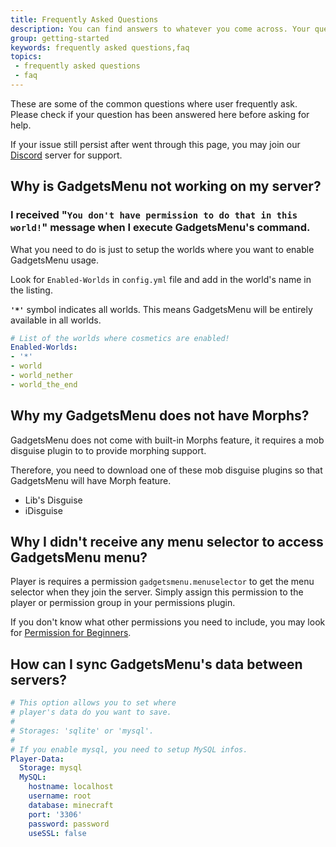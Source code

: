 ```yaml
---
title: Frequently Asked Questions
description: You can find answers to whatever you come across. Your question may have been asked and answered in this page.
group: getting-started
keywords: frequently asked questions,faq
topics:
 - frequently asked questions
 - faq
---
```


These are some of the common questions where user frequently ask. Please check if your question has been answered here before asking for help.

If your issue still persist after went through this page, you may join our [Discord](https://discord.gadgetsmenu.net/) server for support.

## Why is GadgetsMenu not working on my server?

### I received "`You don't have permission to do that in this world!`" message when I execute GadgetsMenu's command.

What you need to do is just to setup the worlds where you want to enable GadgetsMenu usage.

Look for `Enabled-Worlds` in `config.yml` file and add in the world's name in the listing.

**`'*'`** symbol indicates all worlds. This means GadgetsMenu will be entirely available in all worlds.

```yaml
# List of the worlds where cosmetics are enabled!
Enabled-Worlds:
- '*'
- world
- world_nether
- world_the_end
```

## Why my GadgetsMenu does not have Morphs?

GadgetsMenu does not come with built-in Morphs feature, it requires a mob disguise plugin to to provide morphing support.

Therefore, you need to download one of these mob disguise plugins so that GadgetsMenu will have Morph feature.
- Lib's Disguise
- iDisguise

## Why I didn't receive any menu selector to access GadgetsMenu menu?

Player is requires a permission `gadgetsmenu.menuselector` to get the menu selector when they join the server.
Simply assign this permission to the player or permission group in your permissions plugin.

If you don't know what other permissions you need to include, you may look for [Permission for Beginners](wiki/getting-started/permissions#permission-for-beginners).

## How can I sync GadgetsMenu's data between servers?

```yaml
# This option allows you to set where
# player's data do you want to save.
# 
# Storages: 'sqlite' or 'mysql'.
# 
# If you enable mysql, you need to setup MySQL infos.
Player-Data:
  Storage: mysql
  MySQL:
    hostname: localhost
    username: root
    database: minecraft
    port: '3306'
    password: password
    useSSL: false
```